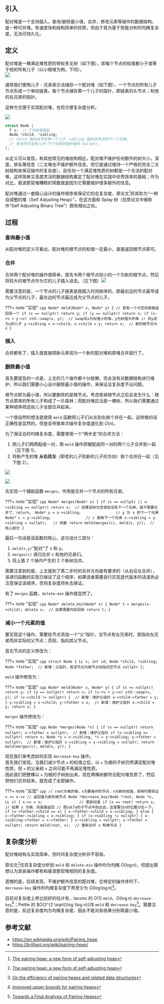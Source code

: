 ## 引入

配对堆是一个支持插入，查询/删除最小值，合并，修改元素等操作的数据结构，是一种可并堆。有速度快和结构简单的优势，但由于其为基于势能分析的均摊复杂度，无法可持久化。

## 定义

配对堆是一棵满足堆性质的带权多叉树（如下图），即每个节点的权值都小于或等于他的所有儿子（以小根堆为例，下同）。  
![](./images/pairingheap1.png)

通常我们使用儿子 - 兄弟表示法储存一个配对堆（如下图），一个节点的所有儿子节点形成一个单向链表。每个节点储存第一个儿子的指针，即链表的头节点；和他的右兄弟的指针。

这种方式便于实现配对堆，也将方便复杂度分析。

![](./images/pairingheap2.png)

```cpp
struct Node {
  T v;  // T为权值类型
  Node *child, *sibling;
  // child 指向该节点第一个儿子，sibling 指向该节点的下一个兄弟。
  // 若该节点没有儿子/下个兄弟则指针指向 nullptr。
};
```

从定义可以发现，和其他常见的堆结构相比，配对堆不维护任何额外的树大小，深度，排名等信息（二叉堆也不维护额外信息，但它是通过维持一个严格的完全二叉树结构来保证操作的复杂度），且任何一个满足堆性质的树都是一个合法的配对堆，这样简单又高度灵活的数据结构奠定了配对堆在实践中优秀效率的基础；作为对比，斐波那契堆糟糕的常数就是因为它需要维护很多额外的信息。

配对堆通过一套精心设计的操作顺序来保证它的总复杂度，原论文[^ref1]将其称为“一种自调整的堆（Self Adjusting Heap）”。在这方面和 Splay 树（在原论文中被称作“Self Adjusting Binary Tree”）颇有相似之处。

## 过程

### 查询最小值

从配对堆的定义可看出，配对堆的根节点的权值一定最小，直接返回根节点即可。

### 合并

合并两个配对堆的操作很简单，首先令两个根节点较小的一个为新的根节点，然后将较大的根节点作为它的儿子插入进去。（见下图）![](./images/pairingheap3.png)

需要注意的是，一个节点的儿子链表是按插入时间排序的，即最右边的节点最早成为父节点的儿子，最左边的节点最近成为父节点的儿子。

???+ note "实现"
    ```cpp
    Node* meld(Node* x, Node* y) {
      // 若有一个为空则直接返回另一个
      if (x == nullptr) return y;
      if (y == nullptr) return x;
      if (x->v > y->v) std::swap(x, y);  // swap后x为权值小的堆，y为权值大的堆
      // 将y设为x的儿子
      y->sibling = x->child;
      x->child = y;
      return x;  // 新的根节点为 x
    }
    ```

### 插入

合并都有了，插入就直接把新元素视为一个新的配对堆和原堆合并就行了。

### 删除最小值

首先要提及的一点是，上文的几个操作都十分偷懒，完全没有对数据结构进行维护，所以我们需要小心设计删除最小值的操作，来保证总复杂度不出问题。

根节点即为最小值，所以要删除的是根节点。考虑拿掉根节点之后会发生什么：根节点原来的所有儿子构成了一片森林；而配对堆应当是一棵树，所以我们需要通过某种顺序把这些儿子全部合并起来。

一个很自然的想法是使用 `meld` 函数把儿子们从左到右挨个并在一起，这样做的话正确性是显然的，但是会导致单次操作复杂度退化到 $O(n)$。

为了保证总的均摊复杂度，需要使用一个“两步走”的合并方法：

1.  把儿子们两两配成一对，用 `meld` 操作把被配成同一对的两个儿子合并到一起（见下图 1)，
2.  将新产生的堆 **从右往左**（即老的儿子到新的儿子的方向）挨个合并在一起（见下图 2）。

![](./images/pairingheap4.jpg)

![](./images/pairingheap5.jpg)

先实现一个辅助函数 `merges`，作用是合并一个节点的所有兄弟。

???+ note "实现"
    ```cpp
    Node* merges(Node* x) {
      if (x == nullptr || x->sibling == nullptr)
        return x;  // 如果该树为空或他没有下一个兄弟，就不需要合并了，return。
      Node* y = x->sibling;                // y 为 x 的下一个兄弟
      Node* c = y->sibling;                // c 是再下一个兄弟
      x->sibling = y->sibling = nullptr;   // 拆散
      return meld(merges(c), meld(x, y));  // 核心部分
    }
    ```

最后一句话是该函数的核心，这句话分三部分：

1.  `meld(x,y)`“配对”了 x 和 y。
2.  `merges(c)` 递归合并 c 和他的兄弟们。
3.  将上面 2 个操作产生的 2 个新树合并。

需要注意到的是，上文提到了第二步时的合并方向是有要求的（从右往左合并），该递归函数的实现已保证了这个顺序，如果读者需要自行实现迭代版本的话请务必注意保证该顺序，否则复杂度将失去保证。

有了 `merges` 函数，`delete-min` 操作就显然了。

???+ note "实现"
    ```cpp
    Node* delete_min(Node* x) {
      Node* t = merges(x->child);
      delete x;  // 如果需要内存回收
      return t;
    }
    ```

### 减小一个元素的值

要实现这个操作，需要给节点添加一个“父”指针，当节点有左兄弟时，其指向左兄弟而非实际的父节点；否则，指向其父节点。

首先节点的定义修改为：

???+ note "实现"
    ```cpp
    struct Node {
      LL v;
      int id;
      Node *child, *sibling;
      Node *father;  // 新增：父指针，若该节点为根节点则指向空节点 nullptr
    };
    ```

`meld` 操作修改为：

???+ note "实现"
    ```cpp
    Node* meld(Node* x, Node* y) {
      if (x == nullptr) return y;
      if (y == nullptr) return x;
      if (x->v > y->v) std::swap(x, y);
      if (x->child != nullptr) {  // 新增：维护父指针
        x->child->father = y;
      }
      y->sibling = x->child;
      y->father = x;  // 新增：维护父指针
      x->child = y;
      return x;
    }
    ```

`merges` 操作修改为：

???+ note "实现"
    ```cpp
    Node *merges(Node *x) {
      if (x == nullptr) return nullptr;
      x->father = nullptr;  // 新增：维护父指针
      if (x->sibling == nullptr) return x;
      Node *y = x->sibling, *c = y->sibling;
      y->father = nullptr;  // 新增：维护父指针
      x->sibling = y->sibling = nullptr;
      return meld(merges(c), meld(x, y));
    }
    ```

现在我们来考虑如何实现 `decrease-key` 操作。  
首先我们发现，当我们减少节点 `x` 的权值之后，以 `x` 为根的子树仍然满足配对堆性质，但 `x` 的父亲和 `x` 之间可能不再满足堆性质。  
因此我们把整棵以 `x` 为根的子树剖出来，现在两棵树都符合配对堆性质了，然后把他们合并起来，就完成了全部操作。

???+ note "实现"
    ```cpp
    // root为堆的根，x为要操作的节点，v为新的权值，调用时需保证 v <= x->v
    // 返回值为新的根节点
    Node *decrease_key(Node *root, Node *x, LL v) {
      x->v = v;                 // 更新权值
      if (x == root) return x;  // 如果 x 为根，则直接返回
      // 把x从fa的子节点中剖出去，这里要分x的位置讨论一下。
      if (x->father->child == x) {
        x->father->child = x->sibling;
      } else {
        x->father->sibling = x->sibling;
      }
      if (x->sibling != nullptr) {
        x->sibling->father = x->father;
      }
      x->sibling = nullptr;
      x->father = nullptr;
      return meld(root, x);  // 重新合并 x 和根节点
    }
    ```

## 复杂度分析

配对堆结构与实现简单，但时间复杂度分析并不容易。

原论文[^ref1]仅将复杂度分析到 `meld` 和 `delete-min` 操作均为均摊 $O(\log n)$，但提出猜想认为其各操作都有和斐波那契堆相同的复杂度。

遗憾的是，后续发现，不维护额外信息的配对堆，在特定的操作序列下，`decrease-key` 操作的均摊复杂度下界至少为 $\Omega (\log \log n)$[^ref2]。

目前对复杂度上界比较好的估计有，Iacono 的 $O(1)$ `meld`，$O(\log n)$ `decrease-key`[^ref3]；Pettie 的 $O(2^{2 \sqrt{\log \log n}})$ `meld` 和 `decrease-key`[^ref4]。需要注意的是，前述复杂度均为均摊复杂度，因此不能对各结果分别取最小值。

## 参考文献

[^ref1]: [The pairing heap: a new form of self-adjusting heap](http://www.cs.cmu.edu/~sleator/papers/pairing-heaps.pdf)

[^ref2]: [On the efficiency of pairing heaps and related data structures](https://dl.acm.org/doi/10.1145/320211.320214)

[^ref3]: [Improved upper bounds for pairing heaps](https://arxiv.org/abs/1110.4428)

[^ref4]: [Towards a Final Analysis of Pairing Heaps](http://web.eecs.umich.edu/~pettie/papers/focs05.pdf)

-   <https://en.wikipedia.org/wiki/Pairing_heap>
-   <https://brilliant.org/wiki/pairing-heap/>
